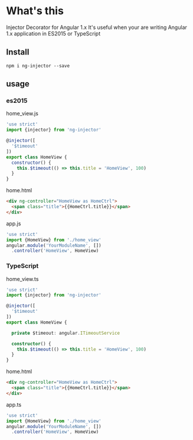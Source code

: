 # What's this
Injector Decorator for Angular 1.x
It's useful when your are writing Angular 1.x application in ES2015 or TypeScript

## Install
```
npm i ng-injector --save
```

## usage

### es2015
home_view.js
```js
'use strict'
import {injector} from 'ng-injector'

@injector([
  '$timeout'
])
export class HomeView {
  constructor() {
    this.$timeout(() => this.title = 'HomeView', 100)
  }
}
```
home.html

```html
<div ng-controller="HomeView as HomeCtrl">
  <span class="title">{{HomeCtrl.title}}</span>
</div>

```

app.js
```js
'use strict'
import {HomeView} from './home_view'
angular.module('YourModuleName', [])
  .controller('HomeView', HomeView)
```

### TypeScript

home_view.ts
```ts
'use strict'
import {injector} from 'ng-injector'

@injector([
  '$timeout'
])
export class HomeView {

  private $timeout: angular.ITimeoutService

  constructor() {
    this.$timeout(() => this.title = 'HomeView', 100)
  }
}
```
home.html

```html
<div ng-controller="HomeView as HomeCtrl">
  <span class="title">{{HomeCtrl.title}}</span>
</div>

```

app.ts
```ts
'use strict'
import {HomeView} from './home_view'
angular.module('YourModuleName', [])
  .controller('HomeView', HomeView)
```
